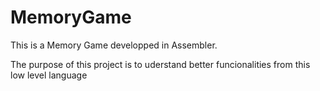 # MemoryGame

This is a Memory Game developped in Assembler. 

The purpose of this project is to uderstand better funcionalities from this low level language 
